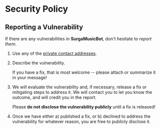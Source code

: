 # Security Policy

## Reporting a Vulnerability

If there are any vulnerabilities in **SurgaMusicBot**, don't hesitate to _report them_.

1. Use any of the [private contact addresses](https://github.com/grupsurga/surgamusic#support).
2. Describe the vulnerability.

   If you have a fix, that is most welcome -- please attach or summarize it in your message!

3. We will evaluate the vulnerability and, if necessary, release a fix or mitigating steps to address it. We will contact you to let you know the outcome, and will credit you in the report.

   Please **do not disclose the vulnerability publicly** until a fix is released!

4. Once we have either a) published a fix, or b) declined to address the vulnerability for whatever reason, you are free to publicly disclose it.
